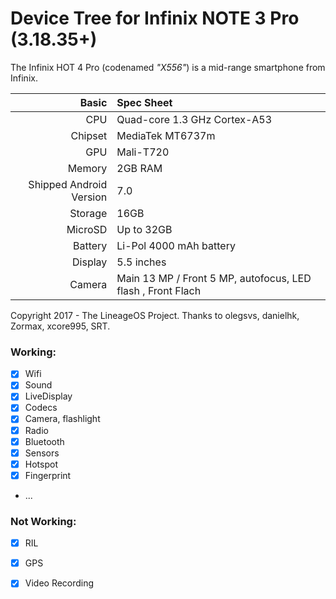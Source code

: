 #                                       Device Tree for Infinix NOTE 3 Pro (3.18.35+)

The Infinix HOT 4 Pro (codenamed _"X556"_) is a mid-range smartphone from Infinix.

Basic   | Spec Sheet
-------:|:-------------------------
CPU     | Quad-core 1.3 GHz Cortex-A53
Chipset | MediaTek MT6737m
GPU     | Mali-T720
Memory  | 2GB RAM
Shipped Android Version | 7.0
Storage | 16GB
MicroSD | Up to 32GB
Battery | Li-Pol 4000 mAh battery
Display | 5.5 inches
Camera  | Main 13 MP / Front 5 MP, autofocus, LED flash , Front Flach

Copyright 2017 - The LineageOS Project.
Thanks to olegsvs, danielhk, Zormax, xcore995, SRT.

### Working:
- [x] Wifi
- [x] Sound
- [x] LiveDisplay
- [x] Codecs
- [x] Camera, flashlight
- [x] Radio
- [x] Bluetooth
- [x] Sensors
- [x] Hotspot
- [x] Fingerprint
- ...

### Not Working:
- [x] RIL
- [x] GPS
- [x] Video Recording


